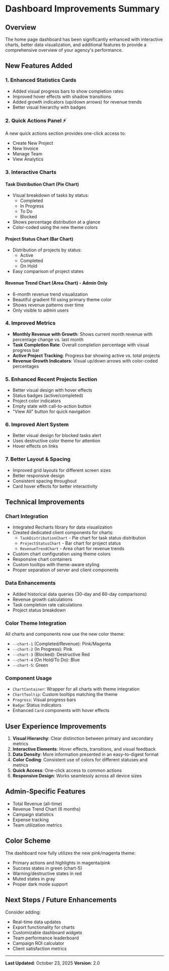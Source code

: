 # Dashboard Improvements Summary

## Overview

The home page dashboard has been significantly enhanced with interactive charts, better data visualization, and additional features to provide a comprehensive overview of your agency's performance.

## New Features Added

### 1. **Enhanced Statistics Cards**

- Added visual progress bars to show completion rates
- Improved hover effects with shadow transitions
- Added growth indicators (up/down arrows) for revenue trends
- Better visual hierarchy with badges

### 2. **Quick Actions Panel** ⚡

A new quick actions section provides one-click access to:

- Create New Project
- New Invoice
- Manage Team
- View Analytics

### 3. **Interactive Charts**

#### Task Distribution Chart (Pie Chart)

- Visual breakdown of tasks by status:
  - Completed
  - In Progress
  - To Do
  - Blocked
- Shows percentage distribution at a glance
- Color-coded using the new theme colors

#### Project Status Chart (Bar Chart)

- Distribution of projects by status:
  - Active
  - Completed
  - On Hold
- Easy comparison of project states

#### Revenue Trend Chart (Area Chart) - Admin Only

- 6-month revenue trend visualization
- Beautiful gradient fill using primary theme color
- Shows revenue patterns over time
- Only visible to admin users

### 4. **Improved Metrics**

- **Monthly Revenue with Growth**: Shows current month revenue with percentage change vs. last month
- **Task Completion Rate**: Overall completion percentage with visual progress bar
- **Active Project Tracking**: Progress bar showing active vs. total projects
- **Revenue Growth Indicators**: Visual up/down arrows with color-coded percentages

### 5. **Enhanced Recent Projects Section**

- Better visual design with hover effects
- Status badges (active/completed)
- Project color indicators
- Empty state with call-to-action button
- "View All" button for quick navigation

### 6. **Improved Alert System**

- Better visual design for blocked tasks alert
- Uses destructive color theme for attention
- Hover effects on links

### 7. **Better Layout & Spacing**

- Improved grid layouts for different screen sizes
- Better responsive design
- Consistent spacing throughout
- Card hover effects for better interactivity

## Technical Improvements

### Chart Integration

- Integrated Recharts library for data visualization
- Created dedicated client components for charts:
  - `TaskDistributionChart` - Pie chart for task status distribution
  - `ProjectStatusChart` - Bar chart for project status
  - `RevenueTrendChart` - Area chart for revenue trends
- Custom chart configuration using theme colors
- Responsive chart containers
- Custom tooltips with theme-aware styling
- Proper separation of server and client components

### Data Enhancements

- Added historical data queries (30-day and 60-day comparisons)
- Revenue growth calculations
- Task completion rate calculations
- Project status breakdown

### Color Theme Integration

All charts and components now use the new color theme:

- `--chart-1` (Completed/Revenue): Pink/Magenta
- `--chart-2` (In Progress): Pink
- `--chart-3` (Blocked): Destructive Red
- `--chart-4` (On Hold/To Do): Blue
- `--chart-5`: Green

### Component Usage

- `ChartContainer`: Wrapper for all charts with theme integration
- `ChartTooltip`: Custom tooltips matching the theme
- `Progress`: Visual progress bars
- `Badge`: Status indicators
- Enhanced `Card` components with hover effects

## User Experience Improvements

1. **Visual Hierarchy**: Clear distinction between primary and secondary metrics
2. **Interactive Elements**: Hover effects, transitions, and visual feedback
3. **Data Density**: More information presented in an easy-to-digest format
4. **Color Coding**: Consistent use of colors for different statuses and metrics
5. **Quick Access**: One-click access to common actions
6. **Responsive Design**: Works seamlessly across all device sizes

## Admin-Specific Features

- Total Revenue (all-time)
- Revenue Trend Chart (6 months)
- Campaign statistics
- Expense tracking
- Team utilization metrics

## Color Scheme

The dashboard now fully utilizes the new pink/magenta theme:

- Primary actions and highlights in magenta/pink
- Success states in green (chart-5)
- Warning/destructive states in red
- Muted states in gray
- Proper dark mode support

## Next Steps / Future Enhancements

Consider adding:

- Real-time data updates
- Export functionality for charts
- Customizable dashboard widgets
- Team performance leaderboard
- Campaign ROI calculator
- Client satisfaction metrics

---

**Last Updated**: October 23, 2025
**Version**: 2.0
